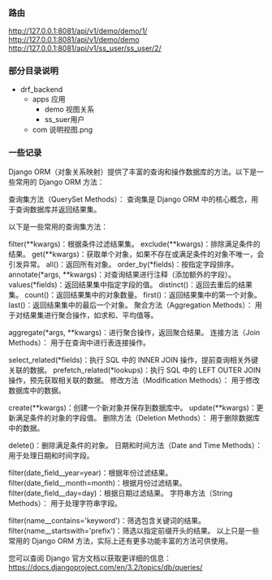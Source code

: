 
### 路由

http://127.0.0.1:8081/api/v1/demo/demo/1/
http://127.0.0.1:8081/api/v1/demo/demo
http://127.0.0.1:8081/api/v1/ss_user/ss_user/2/

### 部分目录说明

- drf_backend
  - apps 应用
    - demo 视图关系
    - ss_suer用户
  - com 说明视图.png





### 一些记录

Django ORM（对象关系映射）提供了丰富的查询和操作数据库的方法。以下是一些常用的 Django ORM 方法：

查询集方法（QuerySet Methods）： 查询集是 Django ORM 中的核心概念，用于查询数据库并返回结果集。

以下是一些常用的查询集方法：

filter(**kwargs)：根据条件过滤结果集。
exclude(**kwargs)：排除满足条件的结果。
get(**kwargs)：获取单个对象，如果不存在或满足条件的对象不唯一，会引发异常。
all()：返回所有对象。
order_by(*fields)：按指定字段排序。
annotate(*args, **kwargs)：对查询结果进行注释（添加额外的字段）。
values(*fields)：返回结果集中指定字段的值。
distinct()：返回去重后的结果集。
count()：返回结果集中的对象数量。
first()：返回结果集中的第一个对象。
last()：返回结果集中的最后一个对象。
聚合方法（Aggregation Methods）： 用于对结果集进行聚合操作，如求和、平均值等。

aggregate(*args, **kwargs)：进行聚合操作，返回聚合结果。
连接方法（Join Methods）： 用于在查询中进行表连接操作。

select_related(*fields)：执行 SQL 中的 INNER JOIN 操作，提前查询相关外键关联的数据。
prefetch_related(*lookups)：执行 SQL 中的 LEFT OUTER JOIN 操作，预先获取相关联的数据。
修改方法（Modification Methods）： 用于修改数据库中的数据。

create(**kwargs)：创建一个新对象并保存到数据库中。
update(**kwargs)：更新满足条件的对象的字段值。
删除方法（Deletion Methods）： 用于删除数据库中的数据。

delete()：删除满足条件的对象。
日期和时间方法（Date and Time Methods）： 用于处理日期和时间字段。

filter(date_field__year=year)：根据年份过滤结果。
filter(date_field__month=month)：根据月份过滤结果。
filter(date_field__day=day)：根据日期过滤结果。
字符串方法（String Methods）： 用于处理字符串字段。

filter(name__contains='keyword')：筛选包含关键词的结果。
filter(name__startswith='prefix')：筛选以指定前缀开头的结果。
以上只是一些常用的 Django ORM 方法，实际上还有更多功能丰富的方法可供使用。

您可以查阅 Django 官方文档以获取更详细的信息：https://docs.djangoproject.com/en/3.2/topics/db/queries/